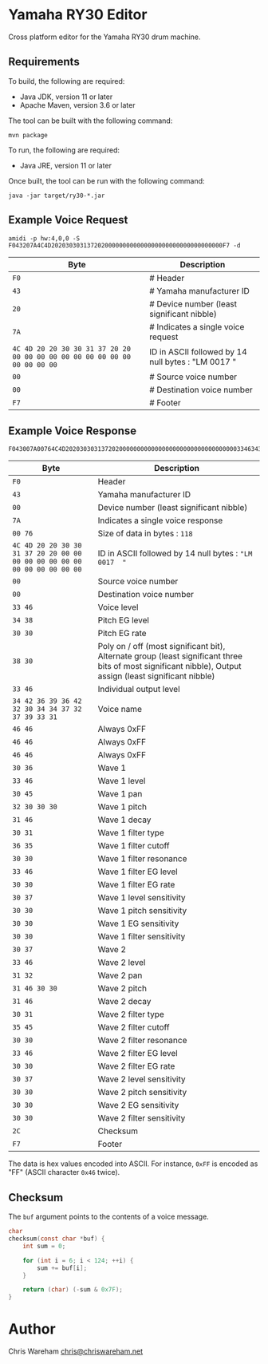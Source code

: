 # Yamaha RY30 Editor

Cross platform editor for the Yamaha RY30 drum machine.

## Requirements

To build, the following are required:

* Java JDK, version 11 or later
* Apache Maven, version 3.6 or later

The tool can be built with the following command:

```
mvn package
```

To run, the following are required:

* Java JRE, version 11 or later

Once built, the tool can be run with the following command:

```
java -jar target/ry30-*.jar
```

## Example Voice Request

```
amidi -p hw:4,0,0 -S F043207A4C4D202030303137202000000000000000000000000000000000F7 -d
```

Byte | Description
---- | -----------
`F0` | # Header
`43` | # Yamaha manufacturer ID
`20` | # Device number (least significant nibble)
`7A` | # Indicates a single voice request
`4C 4D 20 20 30 30 31 37 20 20 00 00 00 00 00 00 00 00 00 00 00 00 00 00` | ID in ASCII followed by 14 null bytes : "LM  0017  "
`00` | # Source voice number
`00` | # Destination voice number
`F7` | # Footer

## Example Voice Response

```
F043007A00764C4D20203030313720200000000000000000000000000000000033463438303038303346344236393642323034343732373933314646464646463036334630453230303031463031363530303346303030373030303030303037334631323146303031463031354530303346303030373030303030302CF7
```

Byte    | Description
------- | -----------
`F0`    | Header
`43`    | Yamaha manufacturer ID
`00`    | Device number (least significant nibble)
`7A`    | Indicates a single voice response
`00 76` | Size of data in bytes : `118`
`4C 4D 20 20 30 30 31 37 20 20 00 00 00 00 00 00 00 00 00 00 00 00 00 00` | ID in ASCII followed by 14 null bytes : `"LM  0017  "`
`00`    | Source voice number
`00`    | Destination voice number
`33 46` | Voice level
`34 38` | Pitch EG level
`30 30` | Pitch EG rate
`38 30` | Poly on / off (most significant bit), Alternate group (least significant three bits of most significant nibble), Output assign (least significant nibble)
`33 46` | Individual output level
`34 42 36 39 36 42 32 30 34 34 37 32 37 39 33 31` | Voice name
`46 46` | Always 0xFF
`46 46` | Always 0xFF
`46 46` | Always 0xFF
`30 36` | Wave 1
`33 46` | Wave 1 level
`30 45` | Wave 1 pan
`32 30 30 30` | Wave 1 pitch
`31 46` | Wave 1 decay
`30 31` | Wave 1 filter type
`36 35` | Wave 1 filter cutoff
`30 30` | Wave 1 filter resonance
`33 46` | Wave 1 filter EG level
`30 30` | Wave 1 filter EG rate
`30 37` | Wave 1 level sensitivity
`30 30` | Wave 1 pitch sensitivity
`30 30` | Wave 1 EG sensitivity
`30 30` | Wave 1 filter sensitivity
`30 37` | Wave 2
`33 46` | Wave 2 level
`31 32` | Wave 2 pan
`31 46 30 30` | Wave 2 pitch
`31 46` | Wave 2 decay
`30 31` | Wave 2 filter type
`35 45` | Wave 2 filter cutoff
`30 30` | Wave 2 filter resonance
`33 46` | Wave 2 filter EG level
`30 30` | Wave 2 filter EG rate
`30 37` | Wave 2 level sensitivity
`30 30` | Wave 2 pitch sensitivity
`30 30` | Wave 2 EG sensitivity
`30 30` | Wave 2 filter sensitivity
`2C`    | Checksum
`F7`    | Footer

The data is hex values encoded into ASCII. For instance, `0xFF` is encoded as
"FF" (ASCII character `0x46` twice).

## Checksum

The `buf` argument points to the contents of a voice message.

```c
char
checksum(const char *buf) {
    int sum = 0;

    for (int i = 6; i < 124; ++i) {
        sum += buf[i];
    }

    return (char) (-sum & 0x7F);
}
```

# Author

Chris Wareham chris@chriswareham.net
